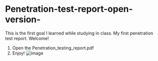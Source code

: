 # Penetration-test-report-open-version-
This is the first goal I learned while studying in class. My first penetration test report. Welcome!

1. Open the Penetration_testing_report.pdf
2. Enjoy!
![image](https://user-images.githubusercontent.com/106617806/209583846-bbe5aebb-0e8b-47c9-aad9-b54c6a095c4a.png)
